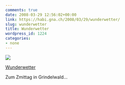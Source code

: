 ```yaml
---
comments: true
date: 2008-03-29 12:56:02+00:00
link: https://habi.gna.ch/2008/03/29/wunderwetter/
slug: wunderwetter
title: Wunderwetter
wordpress_id: 1224
categories:
- none
---
```



 [![](https://static.flickr.com/3206/2371151808_c52a29523a_m.jpg)](https://www.flickr.com/photos/habi/2371151808/)
   

 
  [Wunderwetter](https://www.flickr.com/photos/habi/2371151808/)
    

 



Zum Zmittag in Grindelwald...
  

